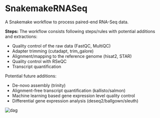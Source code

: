 # SnakemakeRNASeq
A Snakemake workflow to process paired-end RNA-Seq data.

**Steps:**
The workflow consists following steps/rules with potential additions and extractions:

- Quality control of the raw data (FastQC, MultiQC)
- Adapter trimming (cutadapt, trim_galore)
- Alignment/mapping to the reference genome (hisat2, STAR)
- Quality control with RSeQC
- Transcript quantification

Potential future additions:

- De-novo assembly (trinity)
- Alignment-free transcript quantification (kallisto/salmon)
- Machine learning based gene expression level quality control
- Differential gene expression analysis (deseq2/ballgown/sleuth) 

![dag](https://user-images.githubusercontent.com/42179487/61956450-20f8c500-af8b-11e9-847b-faa70ad33772.png)



